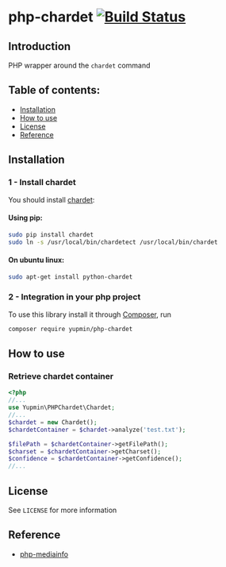 # php-chardet [![Build Status](https://travis-ci.org/yupmin/php-chardet.svg?branch=master)](https://travis-ci.org/yupmin/php-chardet)

## Introduction

PHP wrapper around the `chardet` command

## Table of contents:
- [Installation](#installation)
- [How to use](#how-to-use)
- [License](#license)
- [Reference](#reference)

## Installation

### 1 - Install chardet

You should install [chardet](https://pypi.python.org/pypi/chardet):

#### Using pip:

```bash
sudo pip install chardet
sudo ln -s /usr/local/bin/chardetect /usr/local/bin/chardet
```

#### On ubuntu linux:

```bash
sudo apt-get install python-chardet
```

### 2 - Integration in your php project

To use this library install it through [Composer](https://getcomposer.org/), run

```bash
composer require yupmin/php-chardet
```

## How to use

### Retrieve chardet container

```php
<?php
//...
use Yupmin\PHPChardet\Chardet;
//...
$chardet = new Chardet();
$chardetContainer = $chardet->analyze('test.txt');

$filePath = $chardetContainer->getFilePath();
$charset = $chardetContainer->getCharset();
$confidence = $chardetContainer->getConfidence();
//...
```

## License
See `LICENSE` for more information

## Reference
- [php-mediainfo](https://github.com/mhor/php-mediainfo)
